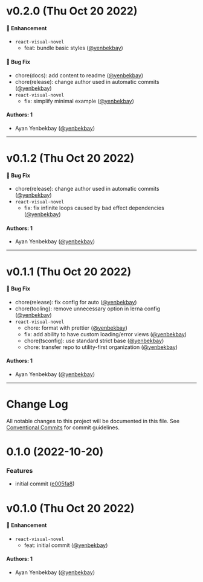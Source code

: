 # v0.2.0 (Thu Oct 20 2022)

#### 🚀 Enhancement

- `react-visual-novel`
  - feat: bundle basic styles ([@yenbekbay](https://github.com/yenbekbay))

#### 🐛 Bug Fix

- chore(docs): add content to readme ([@yenbekbay](https://github.com/yenbekbay))
- chore(release): change author used in automatic commits ([@yenbekbay](https://github.com/yenbekbay))
- `react-visual-novel`
  - fix: simplify minimal example ([@yenbekbay](https://github.com/yenbekbay))

#### Authors: 1

- Ayan Yenbekbay ([@yenbekbay](https://github.com/yenbekbay))

---

# v0.1.2 (Thu Oct 20 2022)

#### 🐛 Bug Fix

- chore(release): change author used in automatic commits ([@yenbekbay](https://github.com/yenbekbay))
- `react-visual-novel`
  - fix: fix infinite loops caused by bad effect dependencies ([@yenbekbay](https://github.com/yenbekbay))

#### Authors: 1

- Ayan Yenbekbay ([@yenbekbay](https://github.com/yenbekbay))

---

# v0.1.1 (Thu Oct 20 2022)

#### 🐛 Bug Fix

- chore(release): fix config for auto ([@yenbekbay](https://github.com/yenbekbay))
- chore(tooling): remove unnecessary option in lerna config ([@yenbekbay](https://github.com/yenbekbay))
- `react-visual-novel`
  - chore: format with prettier ([@yenbekbay](https://github.com/yenbekbay))
  - fix: add ability to have custom loading/error views ([@yenbekbay](https://github.com/yenbekbay))
  - chore(tsconfig): use standard strict base ([@yenbekbay](https://github.com/yenbekbay))
  - chore: transfer repo to utility-first organization ([@yenbekbay](https://github.com/yenbekbay))

#### Authors: 1

- Ayan Yenbekbay ([@yenbekbay](https://github.com/yenbekbay))

---

# Change Log

All notable changes to this project will be documented in this file.
See [Conventional Commits](https://conventionalcommits.org) for commit guidelines.

# 0.1.0 (2022-10-20)

### Features

- initial commit ([e005fa8](https://github.com/utility-first/react-visual-novel/commit/e005fa8460c5f1844d83771de6aab4e51460b3da))

# v0.1.0 (Thu Oct 20 2022)

#### 🚀 Enhancement

- `react-visual-novel`
  - feat: initial commit ([@yenbekbay](https://github.com/yenbekbay))

#### Authors: 1

- Ayan Yenbekbay ([@yenbekbay](https://github.com/yenbekbay))

